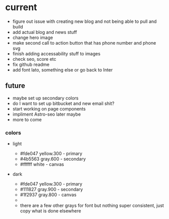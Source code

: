 # current

- figure out issue with creating new blog and not being able to pull and build
- add actual blog and news stuff
- change hero image
- make second call to action button that has phone number and phone svg
- finish adding accessability stuff to images
- check seo, score etc
- fix github readme
- add font lato, something else or go back to Inter

## future

- maybe set up secondary colors
- do I want to set up bitbucket and new email shit?
- start working on page components
- impliment Astro-seo later maybe
- more to come

### colors

- light
  - #fde047 yellow.300 - primary
  - #4b5563 gray.600 - secondary
  - #ffffff white - canvas
- dark

  - #fde047 yellow.300 - primary
  - #111827 gray.900 - secondary
  - #1f2937 gray.800 - canvas
  -
  - there are a few other grays for font but nothing super consistent, just copy what is done elsewhere
